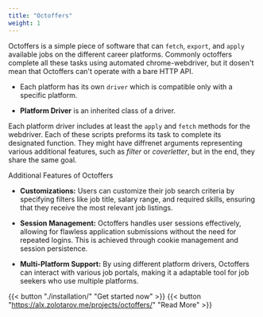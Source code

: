 ```yaml
---
title: "Octoffers"
weight: 1
---
```


Octoffers is a simple piece of software that can `fetch`, `export`, and `apply` available jobs on the different career
platforms. Commonly octoffers complete all these tasks using automated chrome-webdriver, but it dosen't mean that
Octoffers can't operate with a bare HTTP API. 

- Each platform has its own `driver` which is compatible only with a
specific platform.

- **Platform Driver** is an inherited class of a driver. 

Each platform driver includes at least the `apply` and `fetch` methods for the webdriver.
Each of these scripts preforms its task to complete its designated function. They might have diffrenet arguments representing various
additional features, such as *filter* or *coverletter*, but in the end, they share the same goal.

Additional Features of Octoffers
- **Customizations:** Users can customize their job search criteria by specifying filters like job title, salary range, and required skills, ensuring that they receive the most relevant job listings.
  
- **Session Management:** Octoffers handles user sessions effectively, allowing for flawless application submissions without the need for repeated logins. This is achieved through cookie management and session persistence.

- **Multi-Platform Support:** By using different platform drivers, Octoffers can interact with various job portals, making it a adaptable tool for job seekers who use multiple platforms.

{{< button "./installation/" "Get started now" >}}
{{< button "https://alx.zolotarov.me/projects/octoffers/" "Read More" >}}
